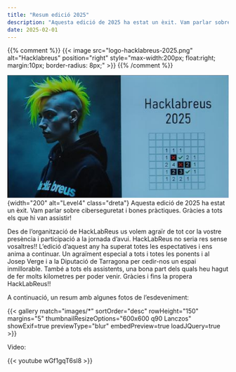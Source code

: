 ```yaml
---
title: "Resum edició 2025"
description: "Aquesta edició de 2025 ha estat un èxit. Vam parlar sobre ciberseguretat i bones pràctiques. Gràcies a tots els que hi van assistir!"
date: 2025-02-01
---
```

{{% comment %}} 
{{< image src="logo-hacklabreus-2025.png" alt="Hacklabreus" position="right" style="max-width:200px; float:right; margin:10px; border-radius: 8px;" >}}
{{% /comment %}}

![Hacklabreus-2025](logo-hacklabreus-2025.png)
{width="200" alt="Level4" class="dreta"}
Aquesta edició de 2025 ha estat un èxit. Vam parlar sobre ciberseguretat i bones pràctiques. Gràcies a tots els que hi van assistir!

<p class="clear"></p>

Des de l’organització de HackLabReus us volem agraïr de tot cor la vostre presència i participació a la jornada d’avui. HackLabReus no seria res sense vosaltres!! L’edició d’aquest any ha superat totes les espectatives i ens anima a continuar.  Un agraïment especial a tots i totes les ponents i al Josep Verge i a la Diputació de Tarragona per cedir-nos un espai inmillorable. També a tots els assistents, una bona part dels quals heu hagut de fer molts kilometres per poder venir. Gràcies i fins la propera HackLabReus!!

A continuació, un resum amb algunes fotos de l’esdeveniment:

{{< gallery match="images/*" sortOrder="desc" rowHeight="150" margins="5" thumbnailResizeOptions="600x600 q90 Lanczos" showExif=true previewType="blur" embedPreview=true loadJQuery=true >}}

Video:  

{{< youtube wGf1gqT6sl8 >}}